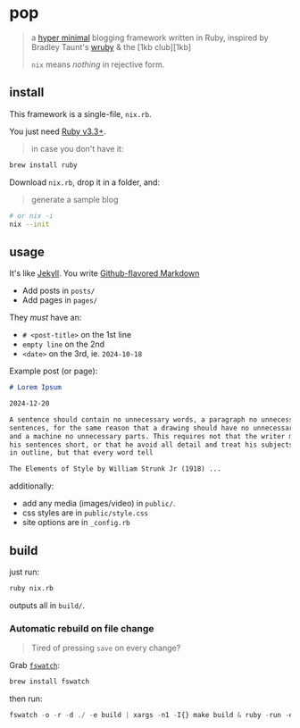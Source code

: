 # pop

> a [hyper minimal][concise] blogging framework written in Ruby,
> inspired by Bradley Taunt's [wruby][wruby] & the [1kb club][1kb]
>
> `nix` means *nothing* in rejective form.

## install

This framework is a single-file, `nix.rb`.

You just need [Ruby v3.3+][ruby].

> in case you don't have it:

```bash
brew install ruby
```

Download `nix.rb`, drop it in a folder, and:

> generate a sample blog

```bash
# or nix -i
nix --init
```

## usage 

It's like [Jekyll][jekyll]. You write [Github-flavored Markdown][gfm]

- Add posts in `posts/`
- Add pages in `pages/`

They *must* have an:

- `# <post-title>` on the 1st line
- `empty line` on the 2nd
- `<date>` on the 3rd, ie. `2024-10-18`

Example post (or page):

```markdown
# Lorem Ipsum

2024-12-20

A sentence should contain no unnecessary words, a paragraph no unnecessary 
sentences, for the same reason that a drawing should have no unnecessary lines 
and a machine no unnecessary parts. This requires not that the writer make all 
his sentences short, or that he avoid all detail and treat his subjects only 
in outline, but that every word tell

The Elements of Style by William Strunk Jr (1918) ...
```

additionally:

- add any media (images/video) in `public/`.
- css styles are in `public/style.css`
- site options are in `_config.rb`

## build

just run:

```bash
ruby nix.rb
```

outputs all in `build/`.

### Automatic rebuild on file change

> Tired of pressing `save` on every change?

Grab [`fswatch`][fswatch]:

```bash
brew install fswatch
```

then run:

```js
fswatch -o -r -d ./ -e build | xargs -n1 -I{} make build & ruby -run -e httpd -- build
```

[club]: https://1kb.club/
[ruby]: https://ruby-doc.org/3.3.4/
[wruby]: https://git.btxx.org/wruby/about/
[jekyll]: https://jekyllrb.com/
[concise]: https://en.wikipedia.org/wiki/Concision
[fswatch]: https://github.com/emcrisostomo/fswatch
[gfm]: https://github.github.com/gfm/
